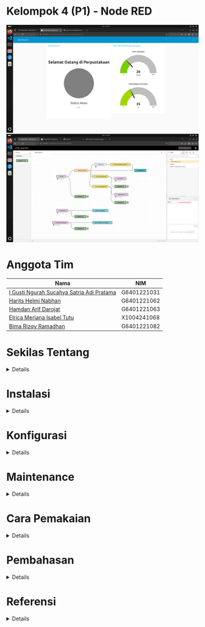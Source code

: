 # Kelompok 4 (P1) - Node RED
![hasil1.png](images/hasil1.png)
![hasil2.png](images/hasil2.png)

# Anggota Tim
| Nama                                      | NIM          |
|-------------------------------------------|--------------|
| [I Gusti Ngurah Sucahya Satria Adi Pratama](https://github.com/ngurahsucahya)| G6401221031  |
| [Harits Helmi Nabhan](https://github.com/haritsnabhan)| G6401221062  |
| [Hamdan Arif Darojat](https://github.com/hmdanna)| G6401221063  |
| [Elrica Meriana Isabel Tutu](https://github.com/ElricaMeriana)| X1004241068 |
| [Bima Rizqy Ramadhan](https://github.com/bimaskuy)| G6401221082  |

# Sekilas Tentang
<details>
   Node-RED adalah alat pemograman untuk menghubungkan perangkat-perangkat keras, API, dan layanan online dengan cara yang baru dan menarik. Node-RED memberikan editor berbasis browser untuk membuat aplikasi Internet of Things (IoT) yang mana lingkungan pemrograman visualnya mempermudah penggunanya untuk membuat aplikasi sebagai “flow”. Flow ini terbentuk dari node-node yang saling berhubungan di mana tiap node melakukan tugas tertentu. Walaupun Node-RED didesain untuk Internet of Things (IoT), ia juga dapat digunakan untuk keperluan umum dan untuk berbagai macam jenis aplikasi. Node-RED menyediakan editor alur berbasis peramban web, yang dapat digunakan untuk membuat fungsi JavaScript.
</details>

# Instalasi
<details>

### Alat dan Spesifikasi
1. Raspberry Pi 4 Model B
2. Rangkaian RFID menggunakan ESP32 Board seperti pada gambar di bawah</br>
![rangkaian.png](rangkaian.png)
3. Ubuntu 24
4. Raspberry OS 

### Menghubungkan PC dengan Raspberry (SSH)
```
ssh -X sucahya@192.168.1.102
```
![ssh.png](images/ssh.png)</br>

### Menginstal Node.js
Node RED berjalan di atas Node.js. Maka dari itu kita harus menginstal Node.js terlebih dulu
```
sudo apt update
sudo apt install nodejs
node -v
sudo apt install npm
```
![nodejs1.png](images/nodejs1.png)</br>
![nodejs2.png](images/nodejs2.png)</br>
![nodejs3.png](images/nodejs3.png)</br>

### Menginstal Mosquitto (MQTT Broker)
```
sudo apt update
sudo apt install -y mosquitto
sudo systemctl status mosquitto
sudo apt install -y mosquitto-clients
```
Jika ingin menjalankan atau menutup broker jalankan perintah berikut
```
sudo systemctl start mosquitto
sudo systemctl stop mosquitto
```
![mosquitto1.png](images/mosquitto1.png)</br>
![mosquitto2.png](images/mosquitto2.png)</br>

### Menginstall Node RED
```
sudo npm install -g --unsafe-perm node-red
```
![nodered1.png](images/nodered1.png)

### Setup MQTT ESP32
</details>

# Konfigurasi
<details>

Kita akan menjadikan Raspberry Pi 4 sebagai server. Jadi kita perlu mendaftar dan menginstall localtonet.
### Melakukan registrasi pada localtonet.com
1. Kunjugi website localtonet.com dan isi email untuk registrasi. </br>
![regislocaltonet1.png](images/regislocaltonet1.png)</br>
2. Setelah itu copy authtoken yang diberikan secara otomatis</br>
![regislocaltonet2.png](images/regislocaltonet2.png)</br>
3. Buat server dengan menulis alamat localhost tempat kita menyimpan Node RED (127.0.0.1:1800).
4. Setelah itu jalankan servernya dengan klik tombol start.</br>
![regislocaltonet3.png](images/regislocaltonet3.png)</br>
### Menginstal localtonet 
Localtonet berjalan di berbagai maam arsitektur. Raspberry Pi 4 yang saya pakai berjalan dengan arsitektur aarch64 sehingga saya unduh versi yang sesuai.
```
wget https://localtonet.com/download/localtonet-linux-arm.zip
unzip localtonet-linux-arm.zip
chmod 777 ./localtonet
./localtonet authtoken PASTE_HERE_COPIED_AUTHTOKEN 
```
Sehingga muncul tampilan seperti ini</br>
![localtonet1.png](images/localtonet1.png)</br>
Jangan lupa jalankan Node RED.</br>
Sekarang server sudah berjalan melalui Raspberry Pi 4. Server akan tetap hidup selama Raspberry Pi 4 juga menyala. 
</details>


# Maintenance
<details>
   
Lakukan command `pm2 list` untuk mendapatkan semua process yang sedang berjalan

<img width="556" alt="image" src="https://github.com/user-attachments/assets/35365eab-51d1-4b05-9dc9-f0aab939a2cb">

Jika salah satu process offline, silahkan restart process tersebut dengan command `pm2 restart {id}` sesuaikan id dengan nama process yang offline

<img width="554" alt="image" src="https://github.com/user-attachments/assets/07898365-100a-434d-9048-e670b8468494">

Silahkan cek hal tersebut secara berkala, jika ingin automation restart server secara berkala dengan catatan bahwa server akan shutdown setiap jam silahkan gunakan `cron`
</details>

# Cara Pemakaian
<details>

### Membuka Node RED pertama kali
Memulai Node RED dengan mengetik command di bawah
```
node-red
chromium-browser
```
![nodered2.png](images/nodered2.png)</br>

Setelah server Node RED berjalan dan browser terbuka, maka tulis http://127.0.0.1:1880/ pada laman pencarian. Nanti akan muncul tampilan seperti di bawah ini

![nodered3.png](images/nodered3.png)</br>
![nodered4.png](images/nodered4.png)</br>

### Pengenalan fitur
1. Node </br>
Node merupakan komponen dasar dalam Node-RED. Setiap node dapat dikoneksikan dengan node lain untuk membentuk alur kerja. Contoh node pada aplikasi Node-RED ini yaitu node RFID, node delay, node debug, node template dan lain-lain.
3. Flow </br>
Flow adalah area kerja utama dalam Node-RED yang digunakan untuk menghubungkan node-node sehingga membentuk suatu alur program.
   - Tab: Berfungsi untuk memisahkan flow ke dalam beberapa tab yang berbeda
   - Group: Digunakan untuk mengelompokkan node-node yang saling berkaitan
   - Label: Berfungsi untuk memberikan nama atau keterangan pada komponen
4. Configuration </br>
Untuk mengkonfigurasi nodes dan sistem. Beberapa pengaturan yang dapat dilakukan seperti saat mengatur payload, delay dan koneksi ESP, seperti saat mengatur payload, delay dan koneksi ESP.
6. Debug </br>
Debug adalah fitur yang disediakan untuk memonitor jalannya program, mencari dan memperbaiki kesalahan yang terjadi.
8. Plug-in </br>
Plug-in merupakan fitur ekstensi yang dapat ditambahkan untuk memperluas fungsionalitas Node-RED. Pengguna dapat menginstal berbagai plugin sesuai dengan kebutuhan untuk menambah kemampuan sistem.Ekstensi untuk menambah fungsi tambahan.

### Memulai projek

</details>

# Pembahasan
<details>
   Node-RED adalah platform pemrograman berbasis aliran (flow-based programming) yang ditulis dalam bahasa JavaScript dan berjalan pada runtime Node.js. Berikut adalah kelebihan-kelebihan Node-RED:
   
- Memiliki antarmuka visual drag-and-drop yang sangat intuitif untuk membuat aliran program
- Mendukung berbagai protokol IoT seperti MQTT, HTTP, WebSocket, dan protokol industri lainnya
- Memiliki dashboard yang mudah dikustomisasi untuk visualisasi data secara real-time
- Tersedia ribuan node tambahan dari komunitas yang dapat diinstall dengan mudah
- Cocok untuk proyek IoT dan automasi karena ringan dan dapat berjalan di perangkat dengan resource terbatas
- Komunitas yang aktif dan dokumentasi yang lengkap
- Dapat diintegrasikan dengan berbagai platform dan layanan cloud
   
Beberapa kekurangan Node-RED antara lain:
- Meskipun antarmuka visual memudahkan pemrograman, tapi bisa membatasi fleksibilitas untuk logic yang sangat kompleks
- Performa bisa menurun ketika menangani aliran data yang sangat besar
- Node-RED merupakan platform open-source yang gratis, namun ketika diintegrasikan dengan layanan infrastruktur komputasi tertentu akan memerlukan biaya berlangganan dari penyedia layanan tersebut. Seingga biaya muncul dari penggunaan layanan pihak ketiga.  Beberapa contohnya:
  - Jika menggunakan node untuk mengakses API dari layanan premium seperti IBM Watson, AWS Lambda, atau Microsoft Azure, maka layanan-layanan ini mungkin memerlukan langganan premium meskipun node di Node-RED gratis.
  - Node yang memanfaatkan layanan cloud seperti Infura atau Alchemy untuk blockchain juga mungkin memerlukan akun premium di layanan tersebut.
- Membutuhkan pemahaman dasar JavaScript untuk fungsi-fungsi custom

Jika dibandingkan dengan platform serupa seperti Grafana, Node-RED ini memiliki keunggulan dan kelemahannya sendiri. Berikut adalah beberapa perbandingan antara kedua CMS ini:
- Node-RED lebih fokus pada pemrograman aliran dan automasi, sementara Grafana lebih spesialis untuk visualisasi dan monitoring
- Dashboard Node-RED lebih sederhana tapi lebih mudah dikustomisasi, sedangkan Grafana memiliki fitur visualisasi yang jauh lebih kaya
- Node-RED memiliki kemampuan pemrosesan dan transformasi data yang lebih baik
Grafana lebih unggul dalam hal manajemen alert dan notifikasi
- Node-RED lebih ringan dan mudah di-deploy di edge device
Kurva pembelajaran Node-RED lebih landai untuk pemula dibanding Grafana

</details>

# Referensi
<details>
</details>

